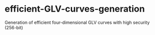 # efficient-GLV-curves-generation
Generation of efficient four-dimensional GLV curves with high security (256-bit)
